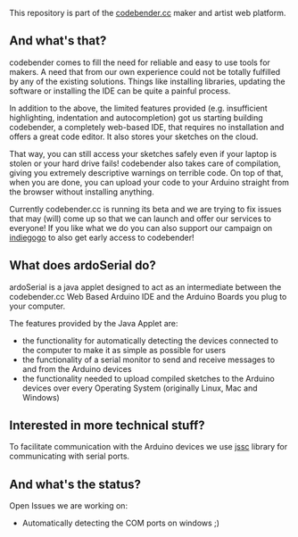 This repository is part of the [codebender.cc](http://www.codebender.cc) maker and artist web platform.

## And what's that?

codebender comes to fill the need for reliable and easy to use tools for makers. A need that from our own experience could not be totally fulfilled by any of the existing solutions. Things like installing libraries, updating the software or installing the IDE can be quite a painful process.

In addition to the above, the limited features provided (e.g. insufficient highlighting, indentation and autocompletion) got us starting building codebender, a completely web-based IDE, that requires no installation and offers a great code editor. It also stores your sketches on the cloud.

That way, you can still access your sketches safely even if your laptop is stolen or your hard drive fails! codebender also takes care of compilation, giving you extremely descriptive warnings on terrible code. On top of that, when you are done, you can upload your code to your Arduino straight from the browser without installing anything.

Currently codebender.cc is running its beta and we are trying to fix issues that may (will) come up so that we can launch and offer our services to everyone!
If you like what we do you can also support our campaign on [indiegogo](http://www.indiegogo.com/codebender) to also get early access to codebender! 

## What does ardoSerial do?

ardoSerial is a java applet designed to act as an intermediate between the codebender.cc Web Based Arduino IDE and the Arduino Boards you plug to your computer.

The features provided by the Java Applet are:
* the functionality for automatically detecting the devices connected to the computer to make it as simple as possible for users 
* the functionality of a serial monitor to send and receive messages to and from the Arduino devices
* the functionality needed to upload compiled sketches to the Arduino devices over every Operating System (originally Linux, Mac and Windows)

## Interested in more technical stuff?

To facilitate communication with the Arduino devices we use [jssc](http://code.google.com/p/java-simple-serial-connector/) library for communicating with serial ports.


## And what's the status?

Open Issues we are working on:
* Automatically detecting the COM ports on windows ;)
